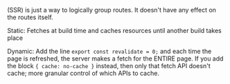 (SSR) is just a way to logically group routes. It doesn't have any effect on the routes itself.

Static: Fetches at build time and caches resources until another build takes place

Dynamic: Add the line `export const revalidate = 0;` and each time the page is refreshed, the server makes a fetch for the ENTIRE page. If you add the block `{ cache: no-cache }` instead, then only that fetch API doesn't cache; more granular control of which APIs to cache.
